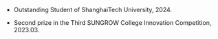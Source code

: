 - Outstanding Student of ShanghaiTech University, 2024.

- Second prize in the Third SUNGROW College Innovation Competition, 2023.03.